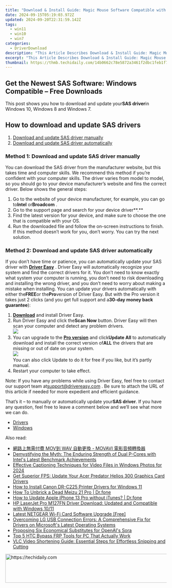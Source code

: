 ```yaml
---
title: "Download & Install Guide: Magic Mouse Software Compatible with Windows OS"
date: 2024-09-15T05:19:03.972Z
updated: 2024-09-20T22:31:59.142Z
tags:
  - win11
  - win10
  - win7
categories:
  - DriverDownload
description: "This Article Describes Download & Install Guide: Magic Mouse Software Compatible with Windows OS"
excerpt: "This Article Describes Download & Install Guide: Magic Mouse Software Compatible with Windows OS"
thumbnail: https://thmb.techidaily.com/14b0662c78e5872a3461f2dbc1feb1f76e4bd1f2823265595248b4cc420c76ab.jpg
---
```


## Get the Newest SAS Software: Windows Compatible – Free Downloads

This post shows you how to download and update your**SAS driver**in Windows 10, Windows 8 and Windows 7.

## How to download and update SAS drivers

1. [Download and update SAS driver manually](https://tools.techidaily.com/drivereasy/download/)
2. [Download and update SAS driver automatically](https://tools.techidaily.com/drivereasy/download/)

### Method 1: Download and update SAS driver manually

You can download the SAS driver from the manufacturer website, but this takes time and computer skills. We recommend this method if you’re confident with your computer skills. The driver varies from model to model, so you should go to your device manufacturer’s website and fins the correct driver. Below shows the general steps:

1. Go to the website of your device manufacturer, for example, you can go to**Intel** or**Broadcom** .
2. Go to the support page and search for your device driver**.**
3. Find the latest version for your device, and make sure to choose the one that is compatible with your OS.
4. Run the downloaded file and follow the on-screen instructions to finish.
If this method doesn’t work for you, don’t worry. You can try the next solution.

### Method 2: Download and update SAS driver automatically

If you don’t have time or patience, you can automatically update your SAS driver with **[Driver Easy](https://tools.techidaily.com/drivereasy/download/)** . Driver Easy will automatically recognize your system and find the correct drivers for it. You don’t need to know exactly what system your computer is running, you don’t need to risk downloading and installing the wrong driver, and you don’t need to worry about making a mistake when installing. You can update your drivers automatically with either the**FREE**or the**Pro**version of Driver Easy. But with the Pro version it takes just 2 clicks (and you get full support and a**30-day money back guarantee**):

1. **[Download](https://tools.techidaily.com/drivereasy/download/)**  and install Driver Easy.
2. Run Driver Easy and click the**Scan Now** button. Driver Easy will then scan your computer and detect any problem drivers.  
![](https://images.drivereasy.com/wp-content/uploads/2018/11/img_5bf7b0d892a64.jpg)
3. You can upgrade to the **[Pro version](https://tools.techidaily.com/drivereasy/download/)**  and click**Update All** to automatically download and install the correct version of**ALL** the drivers that are missing or out of date on your system.  
![](https://images.drivereasy.com/wp-content/uploads/2018/11/img_5bf7b1ecbe979.jpg)  
 You can also click Update to do it for free if you like, but it’s partly manual.
4. Restart your computer to take effect.

 Note: If you have any problems while using Driver Easy, feel free to contact our support team at[support@drivereasy.com](https://tools.techidaily.com/drivereasy/download/) . Be sure to attach the URL of this article if needed for more expedient and efficient guidance.

 That’s it – to manually or automatically update your**SAS driver**. If you have any question, feel free to leave a comment below and we’ll see what more we can do.

* [Drivers](https://tools.techidaily.com/drivereasy/download/)
* [Windows](https://tools.techidaily.com/drivereasy/download/)

<ins class="adsbygoogle"
     style="display:block"
     data-ad-format="autorelaxed"
     data-ad-client="ca-pub-7571918770474297"
     data-ad-slot="1223367746"></ins>

<ins class="adsbygoogle"
     style="display:block"
     data-ad-client="ca-pub-7571918770474297"
     data-ad-slot="8358498916"
     data-ad-format="auto"
     data-full-width-responsive="true"></ins>

<span class="atpl-alsoreadstyle">Also read:</span>
<div><ul>
<li><a href="https://win11-tips.techidaily.com/mov-wav-movavi/"><u>網路上無需付費 MOV到 WAV 自動更換 - MOVAVI 電影音頻轉換器</u></a></li>
<li><a href="https://hardware-help.techidaily.com/demystifying-the-myth-the-enduring-strength-of-dual-p-cores-with-intels-latest-benchmark-achievements/"><u>Demystifying the Myth: The Enduring Strength of Dual P-Cores with Intel's Latest Benchmark Achievements</u></a></li>
<li><a href="https://fox-blue.techidaily.com/effective-captioning-techniques-for-video-files-in-windows-photos-for-2024/"><u>Effective Captioning Techniques for Video Files in Windows Photos for 2024</u></a></li>
<li><a href="https://hardware-help.techidaily.com/get-superior-fps-update-your-acer-predator-helios-300-graphics-card-drivers/"><u>Get Superior FPS: Update Your Acer Predator Helios 300 Graphics Card Drivers</u></a></li>
<li><a href="https://hardware-help.techidaily.com/how-to-install-canon-dr-c225-printer-drivers-for-windows-11/"><u>How to Install Canon DR-C225 Printer Drivers for Windows 11</u></a></li>
<li><a href="https://howto.techidaily.com/how-to-unbrick-a-dead-meizu-21-pro-drfone-by-drfone-fix-android-problems-fix-android-problems/"><u>How To Unbrick a Dead Meizu 21 Pro | Dr.fone</u></a></li>
<li><a href="https://techidaily.com/how-to-update-apple-iphone-13-pro-without-itunes-drfone-by-drfone-ios-system-repair-ios-system-repair/"><u>How to Update Apple iPhone 13 Pro without iTunes? | Dr.fone</u></a></li>
<li><a href="https://hardware-help.techidaily.com/hp-laserjet-pro-m127fn-driver-download-updated-and-compatible-with-windows-1011/"><u>HP LaserJet Pro M127FN Driver Download: Updated and Compatible with Windows 10/11</u></a></li>
<li><a href="https://hardware-help.techidaily.com/latest-netgear-wi-fi-card-software-upgrade-free/"><u>Latest NETGEAR Wi-Fi Card Software Upgrade [Free]</u></a></li>
<li><a href="https://hardware-help.techidaily.com/overcoming-lg-usb-connection-errors-a-comprehensive-fix-for-drivers-on-microsofts-latest-operating-systems/"><u>Overcoming LG USB Connection Errors: A Comprehensive Fix for Drivers on Microsoft's Latest Operating Systems</u></a></li>
<li><a href="https://tech-haven.techidaily.com/proposing-six-economical-substitutes-for-openais-sora/"><u>Proposing Six Economical Substitutes for OpenAI's Sora</u></a></li>
<li><a href="https://android-frp.techidaily.com/top-5-htc-bypass-frp-tools-for-pc-that-actually-work-by-drfone-android/"><u>Top 5 HTC Bypass FRP Tools for PC That Actually Work</u></a></li>
<li><a href="https://tech-revival.techidaily.com/vlc-video-shortening-guide-essential-steps-for-effortless-snipping-and-cutting/"><u>VLC Video Shortening Guide: Essential Steps for Effortless Snipping and Cutting</u></a></li>
</ul></div>

<!-- affiliate ads begin -->
<a href="https://appsumo.8odi.net/c/5597632/2105864/7443" target="_top" id="2105864">
  <img src="//a.impactradius-go.com/display-ad/7443-2105864" border="0" alt="https://techidaily.com" width="728" height="90"/>
</a>
<img height="0" width="0" src="https://appsumo.8odi.net/i/5597632/2105864/7443" style="position:absolute;visibility:hidden;" border="0" />
<!-- affiliate ads end -->

